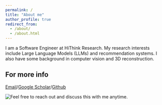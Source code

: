 ```yaml
---
permalink: /
title: "About me"
author_profile: true
redirect_from: 
  - /about/
  - /about.html
---
```


I am a Software Engineer at HiThink Research. My research interests include Large Language Models (LLMs) and recommendation systems. I also have some background in computer vision and 3D reconstruction.


For more info
------
[Email](zhuwnq@outlook.com)/[Google Scholar](https://scholar.google.com/citations?user=cmmCBWYAAAAJ)/[Github](https://github.com/WNQzhu)

![Feel free to reach out and discuss this with me anytime.](/images/weixin_public.png)
